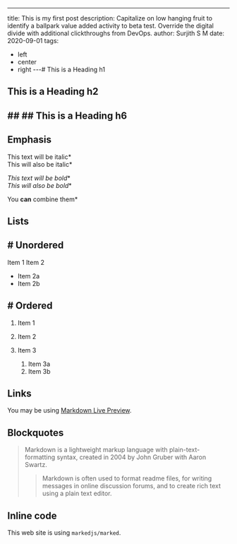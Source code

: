 ---
title: This is my first post
description: Capitalize on low hanging fruit to identify a ballpark value added
  activity to beta test. Override the digital divide with additional
  clickthroughs from DevOps.
author: Surjith S M
date: 2020-09-01
tags:
  - left
  - center
  - right
---# This is a Heading h1

  ## This is a Heading h2

  ## ## ## This is a Heading h6

  ## Emphasis

  This text will be italic*\
  This will also be italic*

  *This text will be bold**\
  *This will also be bold**

  You **can** combine them*

  ## Lists

  ## # Unordered

   Item 1
   Item 2

  * Item 2a
  * Item 2b

  ## # Ordered

1. Item 1
2. Item 2
3. Item 3

   1. Item 3a
   2. Item 3b

  ## Links

You may be using [Markdown Live Preview](https://markdownlivepreview.com/).

  ## Blockquotes

> Markdown is a lightweight markup language with plain-text-formatting syntax, created in 2004 by John Gruber with Aaron Swartz.
>
> > Markdown is often used to format readme files, for writing messages in online discussion forums, and to create rich text using a plain text editor.

  ## Inline code

This web site is using `markedjs/marked`.